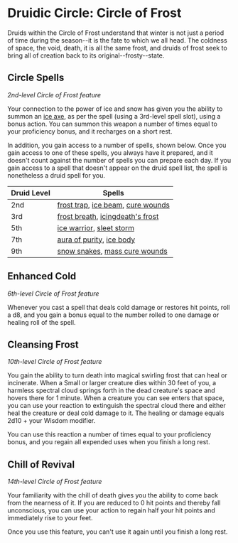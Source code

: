 # Druidic Circle: Circle of Frost
Druids within the Circle of Frost understand that winter is not just a period of time during the season--it is the fate to which we all head. The coldness of space, the void, death, it is all the same frost, and druids of frost seek to bring all of creation back to its original--frosty--state.

## Circle Spells
*2nd-level Circle of Frost feature*

Your connection to the power of ice and snow has given you the ability to summon an [ice axe](../../Magic/Spells/ice-axe.md), as per the spell (using a 3rd-level spell slot), using a bonus action. You can summon this weapon a number of times equal to your proficiency bonus, and it recharges on a short rest.

In addition, you gain access to a number of spells, shown below. Once you gain access to one of these spells, you always have it prepared, and it doesn't count against the number of spells you can prepare each day. If you gain access to a spell that doesn't appear on the druid spell list, the spell is nonetheless a druid spell for you.

Druid Level| Spells
---------- | ------
2nd | [frost trap](../../Magic/Spells/frost-trap.md), [ice beam](../../Magic/Spells/ice-beam.md), [cure wounds](../../Magic/Spells/cure-wounds.md)
3rd | [frost breath](../../Magic/Spells/frost-breath.md), [icingdeath's frost](../../Magic/Spells/icingdeaths-frost.md)
5th | [ice warrior](../../Magic/Spells/ice-warrior.md), [sleet storm](../../Magic/Spells/sleet-storm.md)
7th | [aura of purity](../../Magic/Spells/aura-of-purity.md), [ice body](../../Magic/Spells/ice-body.md)
9th | [snow snakes](../../Magic/Spells/snow-snakes.md), [mass cure wounds](../../Magic/Spells/mass-cure-wounds.md)

## Enhanced Cold
*6th-level Circle of Frost feature*

Whenever you cast a spell that deals cold damage or restores hit points, roll a d8, and you gain a bonus equal to the number rolled to one damage or healing roll of the spell.

## Cleansing Frost
*10th-level Circle of Frost feature*

You gain the ability to turn death into magical swirling frost that can heal or incinerate. When a Small or larger creature dies within 30 feet of you, a harmless spectral cloud springs forth in the dead creature's space and hovers there for 1 minute. When a creature you can see enters that space, you can use your reaction to extinguish the spectral cloud there and either heal the creature or deal cold damage to it. The healing or damage equals 2d10 + your Wisdom modifier. 

You can use this reaction a number of times equal to your proficiency bonus, and you regain all expended uses when you finish a long rest. 

## Chill of Revival
*14th-level Circle of Frost feature*

Your familiarity with the chill of death gives you the ability to come back from the nearness of it. If you are reduced to 0 hit points and thereby fall unconscious, you can use your action to regain half your hit points and immediately rise to your feet. 

Once you use this feature, you can't use it again until you finish a long rest.

